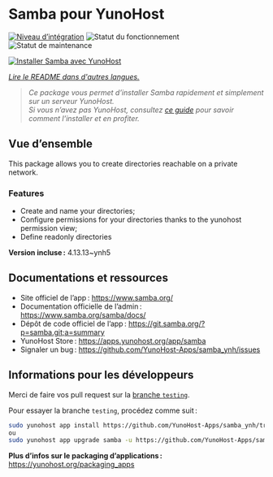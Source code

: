 <!--
Nota bene : ce README est automatiquement généré par <https://github.com/YunoHost/apps/tree/master/tools/readme_generator>
Il NE doit PAS être modifié à la main.
-->

# Samba pour YunoHost

[![Niveau d’intégration](https://apps.yunohost.org/badge/integration/samba)](https://ci-apps.yunohost.org/ci/apps/samba/)
![Statut du fonctionnement](https://apps.yunohost.org/badge/state/samba)
![Statut de maintenance](https://apps.yunohost.org/badge/maintained/samba)

[![Installer Samba avec YunoHost](https://install-app.yunohost.org/install-with-yunohost.svg)](https://install-app.yunohost.org/?app=samba)

*[Lire le README dans d'autres langues.](./ALL_README.md)*

> *Ce package vous permet d’installer Samba rapidement et simplement sur un serveur YunoHost.*  
> *Si vous n’avez pas YunoHost, consultez [ce guide](https://yunohost.org/install) pour savoir comment l’installer et en profiter.*

## Vue d’ensemble

This package allows you to create directories reachable on a private network.

### Features

- Create and name your directories;
- Configure permissions for your directories thanks to the yunohost permission view;
- Define readonly directories


**Version incluse :** 4.13.13~ynh5
## Documentations et ressources

- Site officiel de l’app : <https://www.samba.org/>
- Documentation officielle de l’admin : <https://www.samba.org/samba/docs/>
- Dépôt de code officiel de l’app : <https://git.samba.org/?p=samba.git;a=summary>
- YunoHost Store : <https://apps.yunohost.org/app/samba>
- Signaler un bug : <https://github.com/YunoHost-Apps/samba_ynh/issues>

## Informations pour les développeurs

Merci de faire vos pull request sur la [branche `testing`](https://github.com/YunoHost-Apps/samba_ynh/tree/testing).

Pour essayer la branche `testing`, procédez comme suit :

```bash
sudo yunohost app install https://github.com/YunoHost-Apps/samba_ynh/tree/testing --debug
ou
sudo yunohost app upgrade samba -u https://github.com/YunoHost-Apps/samba_ynh/tree/testing --debug
```

**Plus d’infos sur le packaging d’applications :** <https://yunohost.org/packaging_apps>
